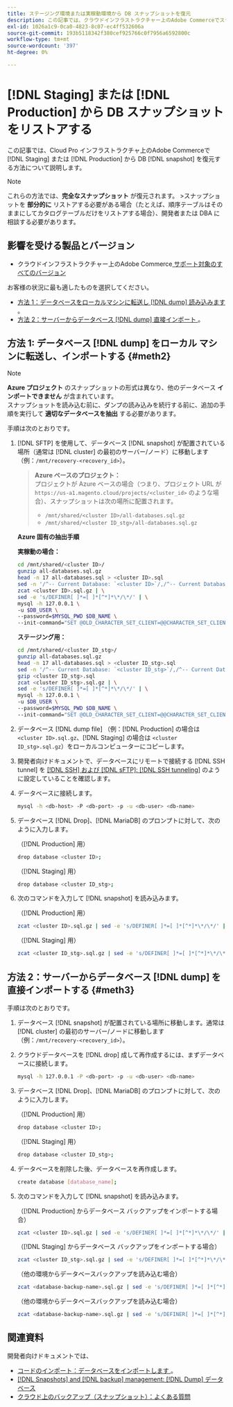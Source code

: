 ```yaml
---
title: ステージング環境または実稼動環境から DB スナップショットを復元
description: この記事では、クラウドインフラストラクチャー上のAdobe Commerceでステージング環境または実稼動環境から DB スナップショットを復元する方法について説明します。
exl-id: 1026a1c9-0ca0-4823-8c07-ec4ff532606a
source-git-commit: 193b5118342f380cef925766c0f7956a6592800c
workflow-type: tm+mt
source-wordcount: '397'
ht-degree: 0%

---
```


# [!DNL Staging] または [!DNL Production] から DB スナップショットをリストアする

この記事では、Cloud Pro インフラストラクチャ上のAdobe Commerceで [!DNL Staging] または [!DNL Production] から DB [!DNL snapshot] を復元する方法について説明します。


>[!NOTE]
>
>これらの方法では、**完全なスナップショット** が復元されます。
>&#x200B;>スナップショットを **部分的に** リストアする必要がある場合（たとえば、順序テーブルはそのままにしてカタログテーブルだけをリストアする場合）、開発者または DBA に相談する必要があります。


## 影響を受ける製品とバージョン

* クラウドインフラストラクチャー上のAdobe Commerce[ サポート対象のすべてのバージョン ](https://magento.com/sites/default/files/magento-software-lifecycle-policy.pdf)

お客様の状況に最も適したものを選択してください。

* [ 方法 1：データベースをローカルマシンに転送し  [!DNL dump]  読み込みます ](#meth2)。
* [ 方法 2：サーバーからデータベース  [!DNL dump]  直接インポート ](#meth3)。

## 方法 1: データベース [!DNL dump] をローカル マシンに転送し、インポートする {#meth2}


>[!NOTE]
>
> **Azure プロジェクト** のスナップショットの形式は異なり、他のデータベース **インポートできません** が含まれています。\
> スナップショットを読み込む前に、ダンプの読み込みを続行する前に、追加の手順を実行して **適切なデータベースを抽出** する必要があります。

手順は次のとおりです。

1. [!DNL SFTP] を使用して、データベース [!DNL snapshot] が配置されている場所（通常は [!DNL cluster] の最初のサーバー/ノード）に移動します（例：`/mnt/recovery-<recovery_id>`）。
   > **Azure ベースのプロジェクト：**\
   > プロジェクトが Azure ベースの場合（つまり、プロジェクト URL が `https://us-a1.magento.cloud/projects/<cluster_id>` のような場合）、スナップショットは次の場所に配置されます。
   > * `/mnt/shared/<cluster ID>/all-databases.sql.gz`
   > * `/mnt/shared/<cluster ID_stg>/all-databases.sql.gz`

   **Azure 固有の抽出手順**

   **実稼動の場合：**

   ```bash
   cd /mnt/shared/<cluster ID>/
   gunzip all-databases.sql.gz 
   head -n 17 all-databases.sql > <cluster ID>.sql 
   sed -n '/^-- Current Database: `<cluster ID>`/,/^-- Current Database: `/p' all-databases.sql >> <cluster ID>.sql gzip <cluster ID>.sql
   zcat <cluster ID>.sql.gz | \
   sed -e 's/DEFINER[ ]*=[ ]*[^*]*\*/\*/' | \
   mysql -h 127.0.0.1 \
   -u $DB_USER \
   --password=$MYSQL_PWD $DB_NAME \
   --init-command="SET @OLD_CHARACTER_SET_CLIENT=@@CHARACTER_SET_CLIENT ;SET @OLD_CHARACTER_SET_RESULTS=@@CHARACTER_SET_RESULTS ;SET @OLD_COLLATION_CONNECTION=@@COLLATION_CONNECTION ;SET NAMES utf8 ;SET @OLD_TIME_ZONE=@@TIME_ZONE ;SET TIME_ZONE='+00:00' ;SET @OLD_UNIQUE_CHECKS=@@UNIQUE_CHECKS, UNIQUE_CHECKS=0 ;SET @OLD_FOREIGN_KEY_CHECKS=@@FOREIGN_KEY_CHECKS, FOREIGN_KEY_CHECKS=0 ;SET @OLD_SQL_MODE=@@SQL_MODE, SQL_MODE='NO_AUTO_VALUE_ON_ZERO' ;SET @OLD_SQL_NOTES=@@SQL_NOTES, SQL_NOTES=0;"
   ```

   **ステージング用：**

   ```bash
   cd /mnt/shared/<cluster ID_stg>/
   gunzip all-databases.sql.gz 
   head -n 17 all-databases.sql > <cluster ID_stg>.sql
   sed -n '/^-- Current Database: `<cluster ID_stg>`/,/^-- Current Database: `/p' all-databases.sql >> <cluster ID_stg>.sql 
   gzip <cluster ID_stg>.sql  
   zcat <cluster ID_stg>.sql.gz | \
   sed -e 's/DEFINER[ ]*=[ ]*[^*]*\*/\*/' | \
   mysql -h 127.0.0.1 \
   -u $DB_USER \
   --password=$MYSQL_PWD $DB_NAME \
   --init-command="SET @OLD_CHARACTER_SET_CLIENT=@@CHARACTER_SET_CLIENT ;SET @OLD_CHARACTER_SET_RESULTS=@@CHARACTER_SET_RESULTS ;SET @OLD_COLLATION_CONNECTION=@@COLLATION_CONNECTION ;SET NAMES utf8 ;SET @OLD_TIME_ZONE=@@TIME_ZONE ;SET TIME_ZONE='+00:00' ;SET @OLD_UNIQUE_CHECKS=@@UNIQUE_CHECKS, UNIQUE_CHECKS=0 ;SET @OLD_FOREIGN_KEY_CHECKS=@@FOREIGN_KEY_CHECKS, FOREIGN_KEY_CHECKS=0 ;SET @OLD_SQL_MODE=@@SQL_MODE, SQL_MODE='NO_AUTO_VALUE_ON_ZERO' ;SET @OLD_SQL_NOTES=@@SQL_NOTES, SQL_NOTES=0;"
   ```

1. データベース [!DNL dump file] （例：[!DNL Production] の場合は `<cluster ID>.sql.gz`、[!DNL Staging] の場合は `<cluster ID_stg>.sql.gz`）をローカルコンピューターにコピーします。
1. 開発者向けドキュメントで、データベースにリモートで接続する [!DNL SSH tunnel] を [[!DNL SSH]  および  [!DNL sFTP]: [!DNL SSH tunneling]](https://experienceleague.adobe.com/en/docs/commerce-cloud-service/user-guide/develop/secure-connections#env-start-tunn) のように設定していることを確認します。
1. データベースに接続します。

   ```bash
   mysql -h <db-host> -P <db-port> -p -u <db-user> <db-name>
   ```

1. データベース [!DNL Drop]、[!DNL MariaDB] のプロンプトに対して、次のように入力します。

   （[!DNL Production] 用）

   ```bash
   drop database <cluster ID>;
   ```

   （[!DNL Staging] 用）

   ```bash
   drop database <cluster ID_stg>;
   ```

1. 次のコマンドを入力して [!DNL snapshot] を読み込みます。

   （[!DNL Production] 用）

   ```bash
   zcat <cluster ID>.sql.gz | sed -e 's/DEFINER[ ]*=[ ]*[^*]*\*/\*/' | mysql -h 127.0.0.1 -P <db-port> -p -u   <db-user> <db-name>
   ```

   （[!DNL Staging] 用）

   ```bash
   zcat <cluster ID_stg>.sql.gz | sed -e 's/DEFINER[ ]*=[ ]*[^*]*\*/\*/' | mysql -h 127.0.0.1 -P <db-port> -p -u   <db-user> <db-name>
   ```

## 方法 2：サーバーからデータベース [!DNL dump] を直接インポートする {#meth3}

手順は次のとおりです。

1. データベース [!DNL snapshot] が配置されている場所に移動します。通常は [!DNL cluster] の最初のサーバー/ノードに移動します（例：`/mnt/recovery-<recovery_id>`）。
1. クラウドデータベースを [!DNL drop] 成して再作成するには、まずデータベースに接続します。

   ```bash
   mysql -h 127.0.0.1 -P <db-port> -p -u <db-user> <db-name>
   ```

1. データベース [!DNL Drop]、[!DNL MariaDB] のプロンプトに対して、次のように入力します。

   （[!DNL Production] 用）

   ```bash
   drop database <cluster ID>;
   ```

   （[!DNL Staging] 用）

   ```bash
   drop database <cluster ID_stg>;
   ```

1. データベースを削除した後、データベースを再作成します。

   ```bash
   create database [database_name];
   ```

1. 次のコマンドを入力して [!DNL snapshot] を読み込みます。

   （[!DNL Production] からデータベース バックアップをインポートする場合）

   ```bash
   zcat <cluster ID>.sql.gz | sed -e 's/DEFINER[ ]*=[ ]*[^*]*\*/\*/' | mysql -h 127.0.0.1 -p -u <db-user> <db-name>
   ```

   （[!DNL Staging] からデータベース バックアップをインポートする場合）

   ```bash
   zcat <cluster ID_stg>.sql.gz | sed -e 's/DEFINER[ ]*=[ ]*[^*]*\*/\*/' | mysql -h 127.0.0.1 -p -u <db-user> <db-name>
   ```

   （他の環境からデータベースバックアップを読み込む場合）

   ```bash
   zcat <database-backup-name>.sql.gz | sed -e 's/DEFINER[ ]*=[ ]*[^*]*\*/\*/' | mysql -h 127.0.0.1 -p -u <db-user> <db-name>
   ```

   （他の環境からデータベースバックアップを読み込む場合）

   ```bash
   zcat <database-backup-name>.sql.gz | sed -e 's/DEFINER[ ]*=[ ]*[^*]*\*/\*/' | mysql -h 127.0.0.1 -p -u <db-user> <db-name>
   ```

## 関連資料

開発者向けドキュメントでは、

* [ コードのインポート：データベースをインポートします ](https://experienceleague.adobe.com/en/docs/commerce-cloud-service/user-guide/develop/deploy/staging-production)。
* [[!DNL Snapshots] and [!DNL backup] management: [!DNL Dump]  データベース ](https://experienceleague.adobe.com/en/docs/commerce-cloud-service/user-guide/develop/storage/snapshots)
* [ クラウド上のバックアップ（スナップショット）：よくある質問 ](https://experienceleague.adobe.com/en/docs/commerce-knowledge-base/kb/faq/backup-snapshot-on-cloud-faq)
